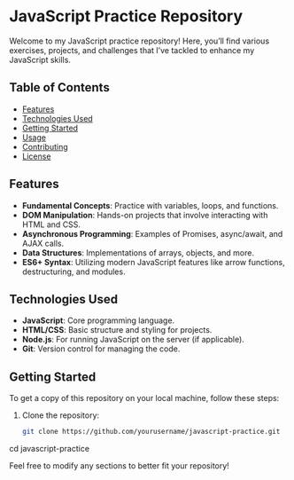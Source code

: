 # JavaScript Practice Repository

Welcome to my JavaScript practice repository! Here, you’ll find various exercises, projects, and challenges that I’ve tackled to enhance my JavaScript skills.

## Table of Contents
- [Features](#features)
- [Technologies Used](#technologies-used)
- [Getting Started](#getting-started)
- [Usage](#usage)
- [Contributing](#contributing)
- [License](#license)

## Features
- **Fundamental Concepts**: Practice with variables, loops, and functions.
- **DOM Manipulation**: Hands-on projects that involve interacting with HTML and CSS.
- **Asynchronous Programming**: Examples of Promises, async/await, and AJAX calls.
- **Data Structures**: Implementations of arrays, objects, and more.
- **ES6+ Syntax**: Utilizing modern JavaScript features like arrow functions, destructuring, and modules.

## Technologies Used
- **JavaScript**: Core programming language.
- **HTML/CSS**: Basic structure and styling for projects.
- **Node.js**: For running JavaScript on the server (if applicable).
- **Git**: Version control for managing the code.

## Getting Started
To get a copy of this repository on your local machine, follow these steps:

1. Clone the repository:
   ```bash
   git clone https://github.com/yourusername/javascript-practice.git
cd javascript-practice

Feel free to modify any sections to better fit your repository!


